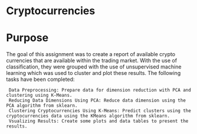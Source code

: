 # Cryptocurrencies

 # Purpose
   
   The goal of this assignment was to create a report of available crypto currencies that are available within the trading market. With the use
   of classification, they were grouped with the use of unsupervised machine learning which was used to cluster and plot these results.
   The following tasks have been completed:

     Data Preprocessing: Prepare data for dimension reduction with PCA and clustering using K-Means.
     Reducing Data Dimensions Using PCA: Reduce data dimension using the PCA algorithm from sklearn.
     Clustering Cryptocurrencies Using K-Means: Predict clusters using the cryptocurrencies data using the KMeans algorithm from sklearn.
     Vsualizing Results: Create some plots and data tables to present the results.
